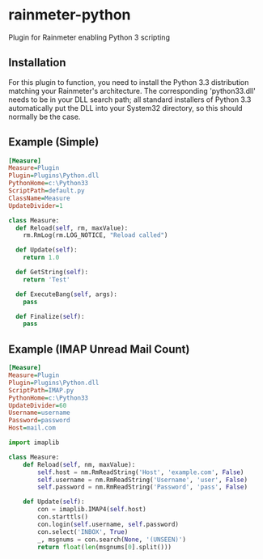 rainmeter-python
================

Plugin for Rainmeter enabling Python 3 scripting

Installation
------------

For this plugin to function, you need to install the Python 3.3 distribution matching your Rainmeter's architecture.
The corresponding 'python33.dll' needs to be in your DLL search path; all standard installers of Python 3.3 automatically put the DLL into your System32 directory, so this should normally be the case.

Example (Simple)
-------
```ini
[Measure]
Measure=Plugin
Plugin=Plugins\Python.dll
PythonHome=c:\Python33
ScriptPath=default.py
ClassName=Measure
UpdateDivider=1
```

```python
class Measure:
  def Reload(self, rm, maxValue):
    rm.RmLog(rm.LOG_NOTICE, "Reload called")

  def Update(self):
    return 1.0

  def GetString(self):
    return 'Test'

  def ExecuteBang(self, args):
    pass

  def Finalize(self):
    pass
```


Example (IMAP Unread Mail Count)
-------
```ini
[Measure]
Measure=Plugin
Plugin=Plugins\Python.dll
ScriptPath=IMAP.py
PythonHome=c:\Python33
UpdateDivider=60
Username=username
Password=password
Host=mail.com
```

```python
import imaplib

class Measure:
    def Reload(self, nm, maxValue):
        self.host = nm.RmReadString('Host', 'example.com', False)
        self.username = nm.RmReadString('Username', 'user', False)
        self.password = nm.RmReadString('Password', 'pass', False)

    def Update(self):
        con = imaplib.IMAP4(self.host)
        con.starttls()
        con.login(self.username, self.password)
        con.select('INBOX', True)
        _, msgnums = con.search(None, '(UNSEEN)')
        return float(len(msgnums[0].split()))
```
